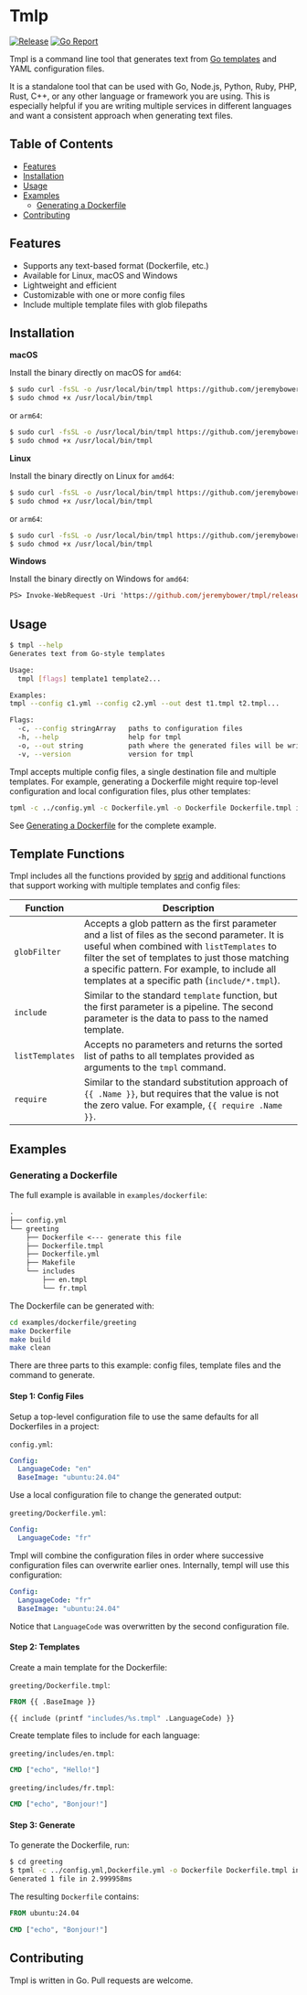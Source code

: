 # Tmlp

[![Release](https://img.shields.io/github/release/jeremybower/tmpl.svg)](https://github.com/jeremybower/tmpl/releases)
[![Go Report](https://goreportcard.com/badge/github.com/jeremybower/tmpl)](https://goreportcard.com/report/github.com/jeremybower/tmpl)

Tmpl is a command line tool that generates text from [Go templates](https://pkg.go.dev/text/template) and YAML configuration files.

It is a standalone tool that can be used with Go, Node.js, Python, Ruby, PHP, Rust, C++, or any other language or framework you are using. This is especially helpful if you are writing multiple services in different languages and want a consistent approach when generating text files.

## Table of Contents

- [Features](#features)
- [Installation](#installation)
- [Usage](#usage)
- [Examples](#examples)
  - [Generating a Dockerfile](#generating-a-dockerfile)
- [Contributing](#contributing)

## Features

- Supports any text-based format (Dockerfile, etc.)
- Available for Linux, macOS and Windows
- Lightweight and efficient
- Customizable with one or more config files
- Include multiple template files with glob filepaths

## Installation

**macOS**

Install the binary directly on macOS for `amd64`:

```sh
$ sudo curl -fsSL -o /usr/local/bin/tmpl https://github.com/jeremybower/tmpl/releases/latest/download/tmpl-darwin-amd64
$ sudo chmod +x /usr/local/bin/tmpl
```

or `arm64`:

```sh
$ sudo curl -fsSL -o /usr/local/bin/tmpl https://github.com/jeremybower/tmpl/releases/latest/download/tmpl-darwin-arm64
$ sudo chmod +x /usr/local/bin/tmpl
```

**Linux**

Install the binary directly on Linux for `amd64`:

```sh
$ sudo curl -fsSL -o /usr/local/bin/tmpl https://github.com/jeremybower/tmpl/releases/latest/download/tmpl-linux-amd64
$ sudo chmod +x /usr/local/bin/tmpl
```

or `arm64`:

```sh
$ sudo curl -fsSL -o /usr/local/bin/tmpl https://github.com/jeremybower/tmpl/releases/latest/download/tmpl-linux-arm64
$ sudo chmod +x /usr/local/bin/tmpl
```

**Windows**

Install the binary directly on Windows for `amd64`:

```ps
PS> Invoke-WebRequest -Uri 'https://github.com/jeremybower/tmpl/releases/latest/download/tmpl-windows-amd64.exe' -OutFile 'c:\temp\tmpl.exe'
```

## Usage

```sh
$ tmpl --help
Generates text from Go-style templates

Usage:
  tmpl [flags] template1 template2...

Examples:
tmpl --config c1.yml --config c2.yml --out dest t1.tmpl t2.tmpl...

Flags:
  -c, --config stringArray   paths to configuration files
  -h, --help                 help for tmpl
  -o, --out string           path where the generated files will be written
  -v, --version              version for tmpl
```

Tmpl accepts multiple config files, a single destination file and multiple templates. For example, generating a Dockerfile might require top-level configuration and local configuration files, plus other templates:

```sh
tpml -c ../config.yml -c Dockerfile.yml -o Dockerfile Dockerfile.tmpl includes/*.tmpl
```

See [Generating a Dockerfile](#generating-a-dockerfile) for the complete example.

## Template Functions

Tmpl includes all the functions provided by [sprig](http://masterminds.github.io/sprig/) and additional functions that support working with multiple templates and config files:

| Function        | Description                                                                                                                                                                                                                                                                                       |
| --------------- | ------------------------------------------------------------------------------------------------------------------------------------------------------------------------------------------------------------------------------------------------------------------------------------------------- |
| `globFilter`    | Accepts a glob pattern as the first parameter and a list of files as the second parameter. It is useful when combined with `listTemplates` to filter the set of templates to just those matching a specific pattern. For example, to include all templates at a specific path (`include/*.tmpl`). |
| `include`       | Similar to the standard `template` function, but the first parameter is a pipeline. The second parameter is the data to pass to the named template.                                                                                                                                               |
| `listTemplates` | Accepts no parameters and returns the sorted list of paths to all templates provided as arguments to the `tmpl` command.                                                                                                                                                                          |
| `require`       | Similar to the standard substitution approach of `{{ .Name }}`, but requires that the value is not the zero value. For example, `{{ require .Name }}`.                                                                                                                                            |

## Examples

### Generating a Dockerfile

The full example is available in `examples/dockerfile`:

```txt
.
├── config.yml
└── greeting
    ├── Dockerfile <--- generate this file
    ├── Dockerfile.tmpl
    ├── Dockerfile.yml
    ├── Makefile
    └── includes
        ├── en.tmpl
        └── fr.tmpl
```

The Dockerfile can be generated with:

```sh
cd examples/dockerfile/greeting
make Dockerfile
make build
make clean
```

There are three parts to this example: config files, template files and the command to generate.

#### Step 1: Config Files

Setup a top-level configuration file to use the same defaults for all Dockerfiles in a project:

`config.yml`:

```yml
Config:
  LanguageCode: "en"
  BaseImage: "ubuntu:24.04"
```

Use a local configuration file to change the generated output:

`greeting/Dockerfile.yml`:

```yml
Config:
  LanguageCode: "fr"
```

Tmpl will combine the configuration files in order where successive configuration files can overwrite earlier ones. Internally, templ will use this configuration:

```yml
Config:
  LanguageCode: "fr"
  BaseImage: "ubuntu:24.04"
```

Notice that `LanguageCode` was overwritten by the second configuration file.

#### Step 2: Templates

Create a main template for the Dockerfile:

`greeting/Dockerfile.tmpl`:

```Dockerfile
FROM {{ .BaseImage }}

{{ include (printf "includes/%s.tmpl" .LanguageCode) }}
```

Create template files to include for each language:

`greeting/includes/en.tmpl`:

```Dockerfile
CMD ["echo", "Hello!"]
```

`greeting/includes/fr.tmpl`:

```Dockerfile
CMD ["echo", "Bonjour!"]
```

#### Step 3: Generate

To generate the Dockerfile, run:

```sh
$ cd greeting
$ tpml -c ../config.yml,Dockerfile.yml -o Dockerfile Dockerfile.tmpl includes/*.tmpl
Generated 1 file in 2.999958ms
```

The resulting `Dockerfile` contains:

```Dockerfile
FROM ubuntu:24.04

CMD ["echo", "Bonjour!"]
```

## Contributing

Tmpl is written in Go. Pull requests are welcome.
